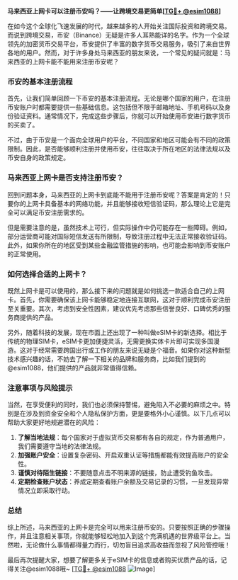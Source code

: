 **马来西亚上网卡可以注册币安吗？——让跨境交易更简单[[TG💪+ @esim1088](https://t.me/s/esim1088)]**

在如今这个全球化飞速发展的时代，越来越多的人开始关注国际投资和跨境交易。而说到跨境交易，币安（Binance）无疑是许多人耳熟能详的名字。作为一个全球领先的加密货币交易平台，币安提供了丰富的数字货币交易服务，吸引了来自世界各地的用户。然而，对于许多身处马来西亚的朋友来说，一个常见的疑问就是：马来西亚的上网卡能不能用来注册币安呢？

### 币安的基本注册流程

首先，让我们简单回顾一下币安的基本注册流程。无论是哪个国家的用户，在注册币安账户时都需要提供一些基础信息。这包括但不限于邮箱地址、手机号码以及身份验证资料。通常情况下，完成这些步骤后，你就可以开始使用币安进行数字货币的买卖了。

不过，由于币安是一个面向全球用户的平台，不同国家和地区可能会有不同的政策限制。因此，是否能够顺利注册并使用币安，往往取决于所在地区的法律法规以及币安自身的政策规定。

### 马来西亚上网卡是否支持注册币安？

回到问题本身，马来西亚的上网卡到底能不能用于注册币安呢？答案是肯定的！只要你的上网卡具备基本的网络功能，并且能够接收短信验证码，那么理论上它是完全可以满足币安注册需求的。

但是需要注意的是，虽然技术上可行，但实际操作中仍可能存在一些障碍。例如，部分运营商可能对国际短信发送有所限制，导致注册过程中无法正常接收验证码。此外，如果你所在的地区受到某些金融监管措施的影响，也可能会影响到币安账户的正常使用。

### 如何选择合适的上网卡？

既然上网卡是可以使用的，那么接下来的问题就是如何挑选一款适合自己的上网卡。首先，你需要确保该上网卡能够稳定地连接互联网，这对于顺利完成币安注册至关重要。其次，考虑到安全性因素，建议优先考虑那些信誉良好、口碑优秀的服务商提供的产品。

另外，随着科技的发展，现在市面上还出现了一种叫做eSIM卡的新选择。相比于传统的物理SIM卡，eSIM卡更加便捷灵活，无需更换实体卡片即可实现多国漫游。这对于经常需要跨国出行或工作的朋友来说无疑是个福音。如果你对这种新型技术感兴趣的话，不妨去了解一下相关的品牌和服务商，比如我们提到的@esim1088，他们提供的产品就非常值得信赖。

### 注意事项与风险提示

当然，在享受便利的同时，我们也必须保持警惕，避免陷入不必要的麻烦之中。特别是在涉及到资金安全和个人隐私保护方面，更是要格外小心谨慎。以下几点可以帮助大家更好地规避潜在的风险：

1. **了解当地法规**：每个国家对于虚拟货币交易都有各自的规定，作为普通用户，我们需要遵守当地的法律法规。
2. **加强账户安全**：设置复杂密码、开启双重认证等措施都能有效提高账户的安全性。
3. **谨慎对待陌生链接**：不要随意点击不明来源的链接，防止遭受钓鱼攻击。
4. **定期检查账户状态**：养成定期查看账户余额及交易记录的习惯，一旦发现异常情况立即采取行动。

### 总结

综上所述，马来西亚的上网卡是完全可以用来注册币安的。只要按照正确的步骤操作，并且注意相关事项，你就能够轻松地加入到这个充满机遇的世界级平台上。当然啦，无论做什么事情都得量力而行，切勿盲目追求高收益而忽视了风险管控哦！

最后再次提醒大家，想要了解更多关于eSIM卡的信息或者购买优质产品的话，记得关注@esim1088哦~ [[TG💪+ @esim1088](https://t.me/s/esim1088) ![Image](https://i.postimg.cc/4NQfJmqS/Snipaste-2025-05-13-00-14-12.png)]